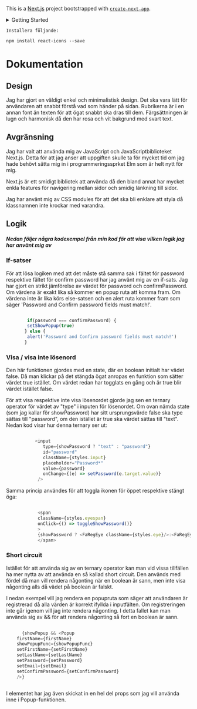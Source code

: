 This is a [Next.js](https://nextjs.org/) project bootstrapped with [`create-next-app`](https://github.com/vercel/next.js/tree/canary/packages/create-next-app).

<details>
<summary>Getting Started</summary>
First, run the development server:

```bash
npm run dev
# or
yarn dev
```

Open [http://localhost:3000](http://localhost:3000) with your browser to see the result.

You can start editing the page by modifying `pages/index.js`. The page auto-updates as you edit the file.

[API routes](https://nextjs.org/docs/api-routes/introduction) can be accessed on [http://localhost:3000/api/hello](http://localhost:3000/api/hello). This endpoint can be edited in `pages/api/hello.js`.

The `pages/api` directory is mapped to `/api/*`. Files in this directory are treated as [API routes](https://nextjs.org/docs/api-routes/introduction) instead of React pages.

## Learn More

To learn more about Next.js, take a look at the following resources:

- [Next.js Documentation](https://nextjs.org/docs) - learn about Next.js features and API.
- [Learn Next.js](https://nextjs.org/learn) - an interactive Next.js tutorial.

You can check out [the Next.js GitHub repository](https://github.com/vercel/next.js/) - your feedback and contributions are welcome!

## Deploy on Vercel

The easiest way to deploy your Next.js app is to use the [Vercel Platform](https://vercel.com/new?utm_medium=default-template&filter=next.js&utm_source=create-next-app&utm_campaign=create-next-app-readme) from the creators of Next.js.

Check out our [Next.js deployment documentation](https://nextjs.org/docs/deployment) for more details.
</details>

```shell
Installera följande:

npm install react-icons --save
```

# Dokumentation

## Design

Jag har gjort en väldigt enkel och minimalistisk design. Det ska vara lätt för användaren att snabbt förstå vad som händer på sidan. Rubrikerna är i en annan font än texten för att ögat snabbt ska dras till dem. Färgsättningen är lugn och harmonisk då den har rosa och vit bakgrund med svart text.

## Avgränsning

Jag har valt att använda mig av JavaScript och JavaScriptbiblioteket Next.js. Detta för att jag anser att uppgiften skulle ta för mycket tid om jag hade behövt sätta mig in i programmeringssprket Elm som är helt nytt för mig.

Next.js är ett smidigt bibliotek att använda då den bland annat har mycket enkla features för navigering mellan sidor och smidig länkning till sidor.

Jag har använt mig av CSS modules för att det ska bli enklare att styla då klassnamnen inte krockar med varandra.

## Logik

##### Nedan följer några kodexempel från min kod för att visa vilken logik jag har använt mig av

### If-satser

För att lösa logiken med att det måste stå samma sak i fältet för password respektive fältet för confirm password har jag använt mig av en if-sats. Jag har gjort en strikt jämförelse av värdet för password och confirmPassword. Om värdena är exakt lika så kommer en popup ruta att komma fram. Om värdena inte är lika körs else-satsen och en alert ruta kommer fram som säger 'Password and Confirm password fields must match!'.

```javascript

        if(password === confirmPassword) {
        setShowPopup(true)
       } else {
        alert('Password and Confirm password fields must match!')
       }

```

### Visa / visa inte lösenord

Den här funktionen gjordes med en state, där en boolean initialt har vädet false. Då man klickar på det stängda ögat anropas en funktion som sätter värdet true istället. Om värdet redan har togglats en gång och är true blir värdet istället false.

För att visa respektive inte visa lösenordet gjorde jag sen en ternary operator för värdet av "type" i inputen för lösenordet. Om ovan nämda state (som jag kallar för showPassword) har sitt ursprungsvärde false ska type sättas till "password", om den istället är true ska värdet sättas till "text". Nedan kod visar hur denna ternary ser ut:

```javascript

           <input 
              type={showPassword ? "text" : "password"} 
              id="password" 
              className={styles.input} 
              placeholder="Password*"
              value={password}
              onChange={(e) => setPassword(e.target.value)}
            />

```

Samma princip användes för att toggla ikonen för öppet respektive stängt öga:

```javascript

            <span 
            className={styles.eyespan} 
            onClick={() => toggleShowPassword()}
            >
            {showPassword ? <FaRegEye className={styles.eye}/>:<FaRegEyeSlash className={styles.eye}/>}
            </span>

```

### Short circuit

Istället för att använda sig av en ternary operator kan man vid vissa tillfällen ha mer nytta av att använda en så kallad short circuit. Den används med fördel då man vill rendera någonting när en boolean är sann, men inte visa någonting alls då vädet på boolean är falskt.

I nedan exempel vill jag rendera en popupruta som säger att användaren är registrerad då alla värden är korrekt ifyllda i inputfälten. Om registreringen inte går igenom vill jag inte rendera någonting. I detta fallet kan man använda sig av && för att rendera någonting så fort en boolean är sann.

```javascript
   
      {showPopup && <Popup 
    firstName={firstName} 
    showPopupFunc={showPopupFunc}
    setFirstName={setFirstName}
    setLastName={setLastName}
    setPassword={setPassword}
    setEmail={setEmail}
    setConfirmPassword={setConfirmPassword}
    />}
 
```

I elementet har jag även skickat in en hel del props som jag vill använda inne i Popup-funktionen.


